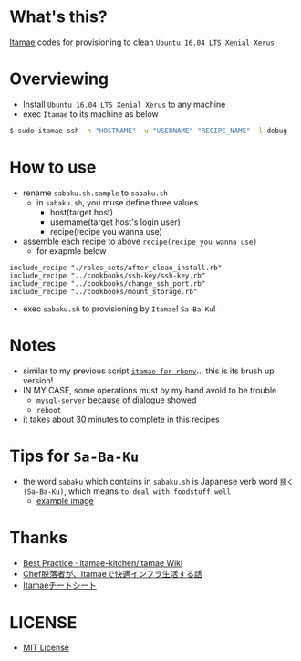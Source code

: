 # What's this?
[Itamae](http://itamae.kitchen/) codes for provisioning to clean `Ubuntu 16.04 LTS Xenial Xerus`

# Overviewing
- Install `Ubuntu 16.04 LTS Xenial Xerus` to any machine
- exec `Itamae` to its machine as below

```bash
$ sudo itamae ssh -h "HOSTNAME" -u "USERNAME" "RECIPE_NAME" -l debug
```

# How to use
- rename `sabaku.sh.sample` to `sabaku.sh`
    - in `sabaku.sh`, you muse define three values
        - host(target host)
        - username(target host's login user)
        - recipe(recipe you wanna use)
- assemble each recipe to above `recipe(recipe you wanna use)`
    - for exapmle below

```
include_recipe "./roles_sets/after_clean_install.rb"
include_recipe "../cookbooks/ssh-key/ssh-key.rb"
include_recipe "../cookbooks/change_ssh_port.rb"
include_recipe "../cookbooks/mount_storage.rb"
```

- exec `sabaku.sh` to provisioning by `Itamae`! `Sa-Ba-Ku`!

# Notes
- similar to my previous script [`itamae-for-rbenv`](https://github.com/corselia/itamae-for-rbenv)... this is its brush up version!
- IN MY CASE, some operations must by my hand avoid to be trouble
    - `mysql-server` because of dialogue showed
    - `reboot`
- it takes about 30 minutes to complete in this recipes

# Tips for `Sa-Ba-Ku`
- the word `sabaku` which contains in `sabaku.sh` is Japanese verb word `捌く(Sa-Ba-Ku)`, which means `to deal with foodstuff well`
    - [example image](http://livedoor.blogimg.jp/maamee123/imgs/b/f/bf9923eb.jpg)

# Thanks
- [Best Practice · itamae-kitchen/itamae Wiki](https://github.com/itamae-kitchen/itamae/wiki/Best-Practice)
- [Chef脱落者が、Itamaeで快適インフラ生活する話](http://qiita.com/zaru/items/8ae6182e544aac6f6d79)
- [Itamaeチートシート](http://qiita.com/fukuiretu/items/170aa956731f2ffb5715)

# LICENSE
- [MIT License](/LICENSE)
